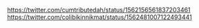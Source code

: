 
https://twitter.com/cumtributedah/status/1562156561837203461 <br/>
https://twitter.com/colibikinnikmat/status/1562481007122493441 <br/>
